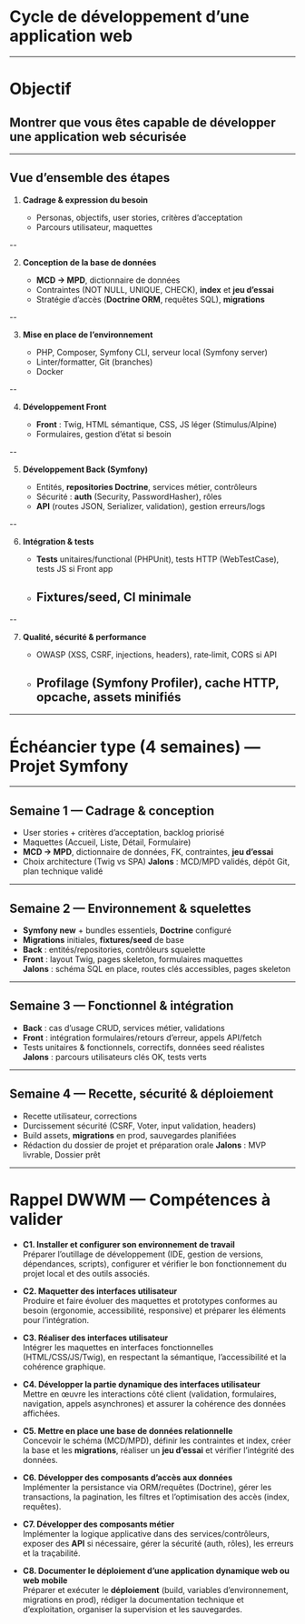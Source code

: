# Cycle de développement d’une application web

---

# Objectif

## Montrer que vous êtes capable de développer une application web sécurisée

---

## Vue d’ensemble des étapes

1. **Cadrage & expression du besoin**

   - Personas, objectifs, user stories, critères d’acceptation
   - Parcours utilisateur, maquettes

--

2. **Conception de la base de données**

   - **MCD → MPD**, dictionnaire de données
   - Contraintes (NOT NULL, UNIQUE, CHECK), **index** et **jeu d’essai**
   - Stratégie d’accès (**Doctrine ORM**, requêtes SQL), **migrations**

--

3. **Mise en place de l’environnement**

   - PHP, Composer, Symfony CLI, serveur local (Symfony server)
   - Linter/formatter, Git (branches)
   - Docker

--

4. **Développement Front**

   - **Front** : Twig, HTML sémantique, CSS, JS léger (Stimulus/Alpine)
   - Formulaires, gestion d’état si besoin

--

5. **Développement Back (Symfony)**

   - Entités, **repositories Doctrine**, services métier, contrôleurs
   - Sécurité : **auth** (Security, PasswordHasher), rôles
   - **API** (routes JSON, Serializer, validation), gestion erreurs/logs

--

6. **Intégration & tests**

   - **Tests** unitaires/functional (PHPUnit), tests HTTP (WebTestCase), tests JS si Front app
   - ## Fixtures/seed, CI minimale

--

7. **Qualité, sécurité & performance**

   - OWASP (XSS, CSRF, injections, headers), rate‑limit, CORS si API
   - ## Profilage (Symfony Profiler), cache HTTP, opcache, assets minifiés

---

# Échéancier type (4 semaines) — Projet Symfony

---

## Semaine 1 — Cadrage & conception

- User stories + critères d’acceptation, backlog priorisé
- Maquettes (Accueil, Liste, Détail, Formulaire)
- **MCD → MPD**, dictionnaire de données, FK, contraintes, **jeu d’essai**
- Choix architecture (Twig vs SPA)
  **Jalons** : MCD/MPD validés, dépôt Git, plan technique validé

---

## Semaine 2 — Environnement & squelettes

- **Symfony new** + bundles essentiels, **Doctrine** configuré
- **Migrations** initiales, **fixtures/seed** de base
- **Back** : entités/repositories, contrôleurs squelette
- **Front** : layout Twig, pages skeleton, formulaires maquettes  
  **Jalons** : schéma SQL en place, routes clés accessibles, pages skeleton

---

## Semaine 3 — Fonctionnel & intégration

- **Back** : cas d’usage CRUD, services métier, validations
- **Front** : intégration formulaires/retours d’erreur, appels API/fetch
- Tests unitaires & fonctionnels, correctifs, données seed réalistes  
  **Jalons** : parcours utilisateurs clés OK, tests verts

---

## Semaine 4 — Recette, sécurité & déploiement

- Recette utilisateur, corrections
- Durcissement sécurité (CSRF, Voter, input validation, headers)
- Build assets, **migrations** en prod, sauvegardes planifiées
- Rédaction du dossier de projet et préparation orale
  **Jalons** : MVP livrable, Dossier prêt

---

# Rappel **DWWM** — Compétences à valider

- **C1. Installer et configurer son environnement de travail**  
  Préparer l’outillage de développement (IDE, gestion de versions, dépendances, scripts), configurer et vérifier le bon fonctionnement du projet local et des outils associés.

- **C2. Maquetter des interfaces utilisateur**  
  Produire et faire évoluer des maquettes et prototypes conformes au besoin (ergonomie, accessibilité, responsive) et préparer les éléments pour l’intégration.

- **C3. Réaliser des interfaces utilisateur**  
  Intégrer les maquettes en interfaces fonctionnelles (HTML/CSS/JS/Twig), en respectant la sémantique, l’accessibilité et la cohérence graphique.

- **C4. Développer la partie dynamique des interfaces utilisateur**  
  Mettre en œuvre les interactions côté client (validation, formulaires, navigation, appels asynchrones) et assurer la cohérence des données affichées.

- **C5. Mettre en place une base de données relationnelle**  
  Concevoir le schéma (MCD/MPD), définir les contraintes et index, créer la base et les **migrations**, réaliser un **jeu d’essai** et vérifier l’intégrité des données.

- **C6. Développer des composants d’accès aux données**  
  Implémenter la persistance via ORM/requêtes (Doctrine), gérer les transactions, la pagination, les filtres et l’optimisation des accès (index, requêtes).

- **C7. Développer des composants métier**  
  Implémenter la logique applicative dans des services/contrôleurs, exposer des **API** si nécessaire, gérer la sécurité (auth, rôles), les erreurs et la traçabilité.

- **C8. Documenter le déploiement d’une application dynamique web ou web mobile**  
  Préparer et exécuter le **déploiement** (build, variables d’environnement, migrations en prod), rédiger la documentation technique et d’exploitation, organiser la supervision et les sauvegardes.
